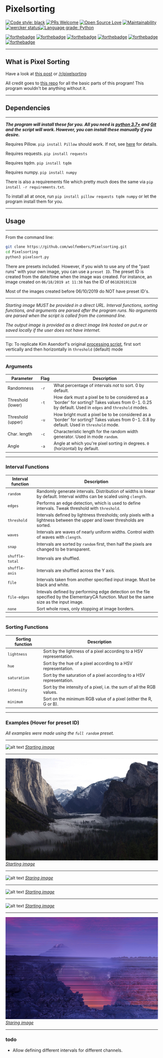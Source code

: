 # Pixelsorting

[![Code style: black](https://img.shields.io/badge/code%20style-black-000000.svg)](https://github.com/ambv/black) [![PRs Welcome](https://img.shields.io/badge/PRs-welcome-brightgreen.svg?style=flat-square)](http://makeapullrequest.com) [![Open Source Love](https://badges.frapsoft.com/os/v2/open-source.svg?v=103)](https://github.com/ellerbrock/open-source-badges/) [![Maintainability](https://api.codeclimate.com/v1/badges/5e5052b4e32df297ac6d/maintainability)](https://codeclimate.com/github/wolfembers/Pixelsorting/maintainability) [![wercker status](https://app.wercker.com/status/052adc9987159b96aea8885ccef4d9e2/s/master "wercker status")](https://app.wercker.com/project/byKey/052adc9987159b96aea8885ccef4d9e2)[![Language grade: Python](https://img.shields.io/lgtm/grade/python/g/wolfembers/Pixelsorting.svg?logo=lgtm&logoWidth=18)](https://lgtm.com/projects/g/wolfembers/Pixelsorting/context:python)

[![forthebadge](https://forthebadge.com/images/badges/as-seen-on-tv.svg)](https://forthebadge.com) [![forthebadge](https://forthebadge.com/images/badges/certified-cousin-terio.svg)](https://forthebadge.com) [![forthebadge](https://forthebadge.com/images/badges/contains-technical-debt.svg)](https://forthebadge.com) [![forthebadge](https://forthebadge.com/images/badges/designed-in-ms-paint.svg)](https://forthebadge.com) [![forthebadge](https://forthebadge.com/images/badges/made-with-python.svg)](https://forthebadge.com) [![forthebadge](https://forthebadge.com/images/badges/mom-made-pizza-rolls.svg)](https://forthebadge.com)

---

## What is Pixel Sorting

Have a look at [this post](http://satyarth.me/articles/pixel-sorting/) or [/r/pixelsorting](http://www.reddit.com/r/pixelsorting/top/)

All credit goes to [this repo](https://github.com/satyarth/pixelsort) for all the basic parts of this program! This program wouldn't be anything without it.

---

## Dependencies

---

***The program will install these for you. All you need is [python 3.7+](https://www.python.org/downloads/) and [Git](https://git-scm.com/downloads) and the script will work. However, you can install these manually if you desire.***

Requires Pillow. `pip install Pillow` should work. If not, see [here](https://pillow.readthedocs.org/en/3.0.0/installation.html#linux-installation) for details.

Requires requests. `pip install requests`

Requires tqdm. `pip install tqdm`

Requires numpy. `pip install numpy`

There is also a requirements file which pretty much does the same via `pip install -r requirements.txt`.

To install all at once, run `pip install pillow requests tqdm numpy` or let the program install them for you.

---

## Usage

---

From the command line:

```bash
git clone https://github.com/wolfembers/Pixelsorting.git
cd Pixelsorting
python3 pixelsort.py
```

There are presets included. However, if you wish to use any of the "past runs" with your own image, you can use a `preset ID`. The preset ID is created from the date/time when the image was created.
For instance, an image created on `06/18/2019 at 11:38` has the ID of `061820191138`

Most of the images created before 06/10/2019 do NOT have preset ID's.

---

*Starting image MUST be provided in a direct URL. Interval functions, sorting functions, and arguments are parsed after the program runs. No arguments are parsed when the script is called from the command line.*

*The output image is provided as a direct image link hosted on put.re or saved locally if the user does not have internet.*

---

Tip: To replicate Kim Asendorf's original [processing script](https://github.com/kimasendorf/ASDFPixelSort), first sort vertically and then horizontally in `threshold` (default) mode

---

### Arguments

Parameter | Flag | Description
--- | --- | ---
Randomness | `-r`| What percentage of intervals *not* to sort. 0 by default.
Threshold (lower) | `-t` | How dark must a pixel be to be considered as a 'border' for sorting? Takes values from 0-1. 0.25 by default. Used in `edges` and `threshold` modes.
Threshold (upper) | `-u` | How bright must a pixel be to be considered as a 'border' for sorting? Takes values from 0-1. 0.8 by default. Used in `threshold` mode.
Char. length | `-c` | Characteristic length for the random width generator. Used in mode `random`.
Angle | `-a` | Angle at which you're pixel sorting in degrees. `0` (horizontal) by default.

---

### Interval Functions

Interval function | Description
---|---
`random` | Randomly generate intervals. Distribution of widths is linear by default. Interval widths can be scaled using `clength`.
`edges` | Performs an edge detection, which is used to define intervals. Tweak threshold with `threshold`.
`threshold` | Intervals defined by lightness thresholds; only pixels with a lightness between the upper and lower thresholds are sorted.
`waves` | Intervals are waves of nearly uniform widths. Control width of waves with `clength`.
`snap` | Intervals are sorted by `random` first, then half the pixels are changed to be transparent.
`shuffle-total` | Intervals are shuffled.
`shuffle-axis` | Intervals are shuffled across the Y axis.
`file` | Intervals taken from another specified input image. Must be black and white.
`file-edges` | Intevals defined by performing edge detection on the file specified by the ElementaryCA function. Must be the same size as the input image.
`none` | Sort whole rows, only stopping at image borders.

---

### Sorting Functions

Sorting function | Description
---|---
`lightness` | Sort by the lightness of a pixel according to a HSV representation.
`hue` | Sort by the hue of a pixel according to a HSV representation.
`saturation` | Sort by the saturation of a pixel according to a HSV representation.
`intensity` | Sort by the intensity of a pixel, i.e. the sum of all the RGB values.
`minimum` | Sort on the minimum RGB value of a pixel (either the R, G or B).

---

### Examples (Hover for preset ID)

*All examples were made using the `full random` preset.*

---

![alt text](examples/image1.png "Preset ID: 061820191120")
*[Starting image](https://s.put.re/SRcqAfhP.jpg)*

---

![alt text](examples/image2.png "Preset ID: 061820191145")
*[Starting image](https://s.put.re/QsUQbC1R.jpg)*

---

![alt text](examples/image6.png "Preset ID: 062420191011")
*[Staring image](https://i.redd.it/bxi82zlbst531.jpg)*

---

![alt text](examples/image3.png "Preset ID: 062420191030")
*[Starting image](https://s.put.re/K49iqXVJ.png)*

---

![alt text](examples/image4.png "Preset ID: 062420191049")
*[Starting image](https://i.redd.it/84q3goyt6a631.jpg)*

---

![alt text](examples/image5.png "Preset ID: 061720191343")
*[Staring image](https://s.put.re/Ds9KV8jX.jpg)*

---

### todo

* Allow defining different intervals for different channels.
